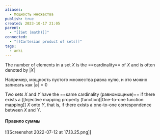 ```yaml
---
aliases:
  - Мощность множества
publish: true
created: 2023-10-17 21:05
parent:
  - "[[Set (math)]]"
connected:
  - "[[Cartesian product of sets]]"
tags:
  - anki
---
```

The number of elements in a set $X$ is the ==cardinality== of $X$ and is often denoted by $|X|$

Например, мощность пустого множества равна нулю, и это можно записать как $| \varnothing | = 0$ 

Two sets $X$ and $Y$ have the ==same cardinality (равномощные)== if there exists a [[Injective mapping property (function)|One-to-one function mapping]] $X$ onto $Y$, that is, if there exists a one-to-one correspondence between $X$ and $Y$.




#### Правило суммы
![[Screenshot 2022-07-12 at 17.13.25.png]]



 


